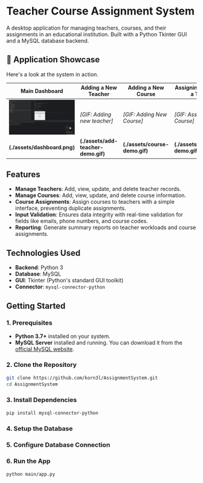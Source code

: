 # Teacher Course Assignment System

A desktop application for managing teachers, courses, and their assignments in an educational institution. Built with a Python Tkinter GUI and a MySQL database backend.

## 📸 Application Showcase

Here's a look at the system in action.

| Main Dashboard               | Adding a New Teacher                | Adding a New Course            | Assigning a Course to a Teacher    |
|------------------------------|-------------------------------------|--------------------------------|------------------------------------|
| ![](https://github.com/korn3l/AssignmentSystem/blob/main/assets/assignment-demo.gif)    | *[GIF: Adding new teacher]*         | *[GIF: Adding New Course]*     | *[GIF: Assigning a Course]*        |
| **(./assets/dashboard.png)** | **(./assets/add-teacher-demo.gif)** | **(./assets/course-demo.gif)** | **(./assets/assignment-demo.gif)** |


## Features

-   **Manage Teachers**: Add, view, update, and delete teacher records.
-   **Manage Courses**: Add, view, update, and delete course information.
-   **Course Assignments**: Assign courses to teachers with a simple interface, preventing duplicate assignments.
-   **Input Validation**: Ensures data integrity with real-time validation for fields like emails, phone numbers, and course codes.
-   **Reporting**: Generate summary reports on teacher workloads and course assignments.

## Technologies Used

-   **Backend**: Python 3
-   **Database**: MySQL
-   **GUI**: Tkinter (Python's standard GUI toolkit)
-   **Connector**: `mysql-connector-python`

## Getting Started

### 1. Prerequisites

-   **Python 3.7+** installed on your system.
-   **MySQL Server** installed and running. You can download it from the [official MySQL website](https://dev.mysql.com/downloads/mysql/).

### 2. Clone the Repository

```bash
git clone https://github.com/korn3l/AssignmentSystem.git
cd AssignmentSystem
```

### 3. Install Dependencies
```bash
pip install mysql-connector-python
```

### 4. Setup the Database

### 5. Configure Database Connection

### 6. Run the App
```bash
python main/app.py
```
